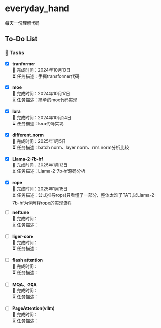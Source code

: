 # everyday_hand
每天一份理解代码

## To-Do List

### 🎯 Tasks

- [x] **tranformer**  
  📅 完成时间：2024年10月10日  
  ⏳ 任务描述：手撕transformer代码

- [x] **moe**  
  📅 完成时间：2024年10月17日  
  ⏳ 任务描述：简单的moe代码实现

- [x] **lora**  
  📅 完成时间：2024年10月24日  
  ⏳ 任务描述：lora代码实现

- [x] **different_norm**  
  📅 完成时间：2025年1月5日  
  ⏳ 任务描述：batch norm、layer norm、rms norm分析比较

- [x] **Llama-2-7b-hf**  
  📅 完成时间：2025年1月12日  
  ⏳ 任务描述：Llama-2-7b-hf源码分析

- [x] **rope**    
  📅 完成时间：2025年1月15日   
  ⏳ 任务描述：公式推导rope(只看懂了一部分，整体太难了TAT),以Llama-2-7b-hf为例解释rope的实现流程

- [ ] **neftune**    
  📅 完成时间：   
  ⏳ 任务描述：

- [ ] **liger-core**  
  📅 完成时间：   
  ⏳ 任务描述：

- [ ] **flash attention**    
  📅 完成时间：   
  ⏳ 任务描述：

- [ ] **MQA、GQA**    
  📅 完成时间：   
  ⏳ 任务描述：

- [ ] **PageAttention(vllm)**    
  📅 完成时间：   
  ⏳ 任务描述：





